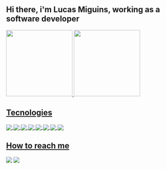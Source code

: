 ## Hi there, i'm Lucas Miguins, working as a software developer
 <div style="display: inline_block">
  <a href="https://github.com/miguins">
  <img height="180em" src="https://github-readme-stats.vercel.app/api?username=miguins&show_icons=true&theme=tokyonight&include_all_commits=true&count_private=true"/>
  <img height="180em" src="https://github-readme-stats.vercel.app/api/top-langs/?username=miguins&layout=compact&langs_count=7&theme=tokyonight&hide=javascript,css"/>
</div>
  
## Tecnologies
<div style="display: inline_block">
  <img align="center" src="https://img.shields.io/badge/Java-ED8B00?style=for-the-badge&logo=java&logoColor=white" />
  <img align="center" src="https://img.shields.io/badge/Kotlin-0095D5?&style=for-the-badge&logo=kotlin&logoColor=white" />
  <img align="center" src="https://img.shields.io/badge/TypeScript-007ACC?style=for-the-badge&logo=typescript&logoColor=white" />
  <img align="center" src="https://img.shields.io/badge/Spring-6DB33F?style=for-the-badge&logo=spring&logoColor=white" />
  <img align="center" src="https://img.shields.io/badge/Micronaut-White?style=for-the-badge&color=black&logo=micronaut" />
  <img align="center" src="https://img.shields.io/badge/Angular-DD0031?style=for-the-badge&logo=angular&logoColor=white" />
  <img align="center" src="https://img.shields.io/badge/PostgreSQL-316192?style=for-the-badge&logo=postgresql&logoColor=white" />
  <img align="center" src="https://img.shields.io/badge/MySQL-00000F?style=for-the-badge&logo=mysql&logoColor=white" />
</div>
  
  ## How to reach me
<div>
  <a href = "mailto:lucasmiguins@gmail.com"><img src="https://img.shields.io/badge/-Gmail-%23333?style=for-the-badge&logo=gmail&logoColor=white" target="_blank"></a>
  <a href="https://www.linkedin.com/in/lucasmiguins" target="_blank"><img src="https://img.shields.io/badge/-LinkedIn-%230077B5?style=for-the-badge&logo=linkedin&logoColor=white" target="_blank"></a> 
</div>
